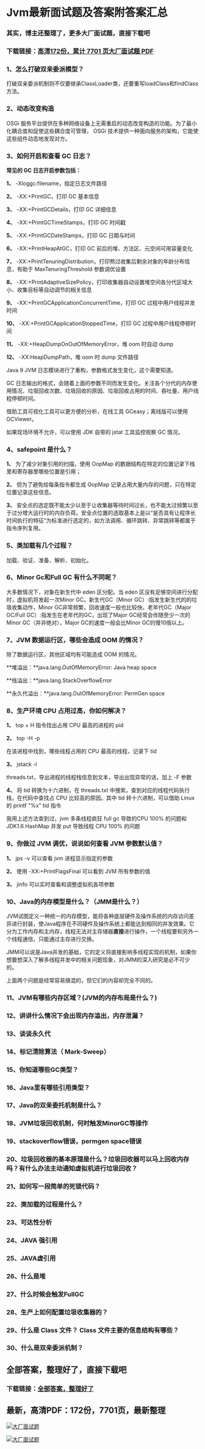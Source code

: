 # Jvm最新面试题及答案附答案汇总

### 其实，博主还整理了，更多大厂面试题，直接下载吧

### 下载链接：[高清172份，累计 7701 页大厂面试题  PDF](https://github.com/souyunku/DevBooks/blob/master/docs/index.md)



### 1、怎么打破双亲委派模型？

打破双亲委派机制则不仅要继承ClassLoader类，还要重写loadClass和findClass方法。


### 2、动态改变构造

OSGi 服务平台提供在多种网络设备上无需重启的动态改变构造的功能。为了最小化耦合度和促使这些耦合度可管理， OSGi 技术提供一种面向服务的架构，它能使这些组件动态地发现对方。


### 3、如何开启和查看 GC 日志？

**常见的 GC 日志开启参数包括：**

**1、** -Xloggc:filename，指定日志文件路径

**2、** -XX:+PrintGC，打印 GC 基本信息

**3、** -XX:+PrintGCDetails，打印 GC 详细信息

**4、** -XX:+PrintGCTimeStamps，打印 GC 时间戳

**5、** -XX:+PrintGCDateStamps，打印 GC 日期与时间

**6、** -XX:+PrintHeapAtGC，打印 GC 前后的堆、方法区、元空间可用容量变化

**7、** -XX:+PrintTenuringDistribution，打印熬过收集后剩余对象的年龄分布信息，有助于 MaxTenuringThreshold 参数调优设置

**8、** -XX:+PrintAdaptiveSizePolicy，打印收集器自动设置堆空间各分代区域大小、收集目标等自动调节的相关信息

**9、** -XX:+PrintGCApplicationConcurrentTime，打印 GC 过程中用户线程并发时间

**10、** -XX:+PrintGCApplicationStoppedTime，打印 GC 过程中用户线程停顿时间

**11、** -XX:+HeapDumpOnOutOfMemoryError，堆 oom 时自动 dump

**12、** -XX:HeapDumpPath，堆 oom 时 dump 文件路径

Java 9 JVM 日志模块进行了重构，参数格式发生变化，这个需要知道。

GC 日志输出的格式，会随着上面的参数不同而发生变化。关注各个分代的内存使用情况、垃圾回收次数、垃圾回收的原因、垃圾回收占用的时间、吞吐量、用户线程停顿时间。

借助工具可视化工具可以更方便的分析，在线工具 GCeasy；离线版可以使用 GCViewer。

如果现场环境不允许，可以使用 JDK 自带的 jstat 工具监控观察 GC 情况。


### 4、safepoint 是什么？

**1、** 为了减少对象引用的扫描，使用 OopMap 的数据结构在特定的位置记录下栈里和寄存器里哪些位置是引用；

**2、** 但为了避免给每条指令都生成 OopMap 记录占用大量内存的问题，只在特定位置记录这些信息。

**3、** 安全点的选定既不能太少以至于让收集器等待时间过长，也不能太过频繁以至于过分增大运行时的内存负荷。安全点位置的选取基本上是以“是否具有让程序长时间执行的特征”为标准进行选定的，如方法调用、循环跳转、异常跳转等都属于指令序列复用。


### 5、类加载有几个过程？

加载、验证、准备、解析、初始化。


### 6、Minor Gc和Full GC 有什么不同呢？

大多数情况下，对象在新生代中 eden 区分配。当 eden 区没有足够空间进行分配时，虚拟机将发起一次Minor GC。新生代GC（Minor GC）:指发生新生代的的垃圾收集动作，Minor GC非常频繁，回收速度一般也比较快。老年代GC（Major GC/Full GC）:指发生在老年代的GC，出现了Major GC经常会伴随至少一次的Minor GC（并非绝对），Major GC的速度一般会比Minor GC的慢10倍以上。


### 7、JVM 数据运行区，哪些会造成 OOM 的情况？

除了数据运行区，其他区域均有可能造成 OOM 的情况。

**堆溢出：**java.lang.OutOfMemoryError: Java heap space

**栈溢出：**java.lang.StackOverflowError

**永久代溢出：**java.lang.OutOfMemoryError: PermGen space


### 8、生产环境 CPU 占用过高，你如何解决？

**1、** top + H 指令找出占用 CPU 最高的进程的 pid

**2、** top -H -p

在该进程中找到，哪些线程占用的 CPU 最高的线程，记录下 tid

**3、** jstack -l

threads.txt，导出进程的线程栈信息到文本，导出出现异常的话，加上 -F 参数

**4、** 将 tid 转换为十六进制，在 threads.txt 中搜索，查到对应的线程代码执行栈，在代码中查找占 CPU 比较高的原因。其中 tid 转十六进制，可以借助 Linux 的 printf "%x" tid 指令

我用上述方法查到过，jvm 多条线程疯狂 full gc 导致的CPU 100% 的问题和 JDK1.6 HashMap 并发 put 导致线程 CPU 100% 的问题


### 9、你做过 JVM 调优，说说如何查看 JVM 参数默认值？

**1、** jps -v 可以查看 jvm 进程显示指定的参数

**2、** 使用 -XX:+PrintFlagsFinal 可以看到 JVM 所有参数的值

**3、** jinfo 可以实时查看和调整虚拟机各项参数


### 10、Java的内存模型是什么？（JMM是什么？）

JVM试图定义一种统一的内存模型，能将各种底层硬件及操作系统的内存访问差异进行封装，使Java程序在不同硬件及操作系统上都能达到相同的并发效果。它分为工作内存和主内存，线程无法对主存储器**直接**进行操作，一个线程要和另外一个线程通信，只能通过主存进行交换。

JMM可以说是Java并发的基础，它的定义将直接影响多线程实现的机制，如果你想要想深入了解多线程并发中的相关问题现象，对JMM的深入研究是必不可少的。

上面两个问题是经常容易搞混的，但它们的内容却完全不同的。


### 11、JVM有哪些内存区域？(JVM的内存布局是什么？)
### 12、讲讲什么情况下会出现内存溢出，内存泄漏？
### 13、谈谈永久代
### 14、标记清除算法（ Mark-Sweep）
### 15、你知道哪些GC类型？
### 16、Java里有哪些引用类型？
### 17、Java的双亲委托机制是什么？
### 18、JVM垃圾回收机制，何时触发MinorGC等操作
### 19、stackoverflow错误，permgen space错误
### 20、垃圾回收器的基本原理是什么？垃圾回收器可以马上回收内存吗？有什么办法主动通知虚拟机进行垃圾回收？
### 21、如何写一段简单的死锁代码？
### 22、类加载的过程是什么？
### 23、可达性分析
### 24、JAVA 强引用
### 25、JAVA虚引用
### 26、什么是堆
### 27、什么时候会触发FullGC
### 28、生产上如何配置垃圾收集器的？
### 29、什么是 Class 文件？ Class 文件主要的信息结构有哪些？
### 30、什么是双亲委派机制？




## 全部答案，整理好了，直接下载吧

### 下载链接：[全部答案，整理好了](https://www.souyunku.com/wp-content/uploads/weixin/githup-weixin-2.png)




## 最新，高清PDF：172份，7701页，最新整理

[![大厂面试题](https://www.souyunku.com/wp-content/uploads/weixin/mst.png "架构师专栏")](https://www.souyunku.com/wp-content/uploads/weixin/githup-weixin.png "架构师专栏")

[![大厂面试题](https://www.souyunku.com/wp-content/uploads/weixin/githup-weixin.png "架构师专栏")](https://www.souyunku.com/wp-content/uploads/weixin/githup-weixin.png "架构师专栏")
